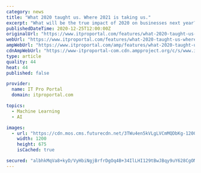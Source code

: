 ```yaml
---
category: news
title: "What 2020 taught us. Where 2021 is taking us."
excerpt: "What will be the true impact of 2020 on businesses next year? 2020 was, without doubt, not the year any of us had planned for. It challenged us personally and professionally, but we also learned a lot."
publishedDateTime: 2020-12-25T12:00:00Z
originalUrl: "https://www.itproportal.com/features/what-2020-taught-us-where-2021-is-taking-us/"
webUrl: "https://www.itproportal.com/features/what-2020-taught-us-where-2021-is-taking-us/"
ampWebUrl: "https://www.itproportal.com/amp/features/what-2020-taught-us-where-2021-is-taking-us/"
cdnAmpWebUrl: "https://www-itproportal-com.cdn.ampproject.org/c/s/www.itproportal.com/amp/features/what-2020-taught-us-where-2021-is-taking-us/"
type: article
quality: 44
heat: 44
published: false

provider:
  name: IT Pro Portal
  domain: itproportal.com

topics:
  - Machine Learning
  - AI

images:
  - url: "https://cdn.mos.cms.futurecdn.net/3TWu4en5kVLgLVCmMQDbKg-1200-80.jpg"
    width: 1200
    height: 675
    isCached: true

secured: "albhkMqVa8+kyD/VyHbiNgjBrfrDgOq4B+34IlLHI129tBwJBqy9uY628CgOM7Vjyy0FzJ+4WosjPWX3tIXil1XRnxZBMXbEw7rYrGZluVzCJLo7yKd/znaqwXb+q6gYsr4Vw5q9BOmZonFtoocK+4xszVXs3sn8nEdqsUk3/3Bvpz8V1UwKo1lCQYtjeoIOa0AnVZjrOW1s2c3OqZ83t3Z7cY4IU8EAoQb+mlnPrkq5wWNdgMwWZ7zuPX/YE9yx7wHweihCWu0i8gV2JIMmab8WT75ppRPzkyyXP8QZH0MtZvccL5LnuSzcODrwmvRURvSc8Bf8GvQKNmpELJ1uWw4YhOYDlQZQb1WY9RCd6BU=;QRf5PsvOb4qJMKn4Wge9Nw=="
---
```


